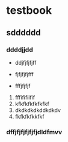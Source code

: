 # testbook

## sdddddd

### ddddjjdd

* ddjfjfjfjff
* fjfjfjfjfff

* fffjfjfjf

1. fffififiifif
2. kfkfkfkfkfkfkf
3. dkdkdkdkddkdkdv
4. fkfkfkfkkfkf

### dffjfjfjfjfjfjdldfmvv



